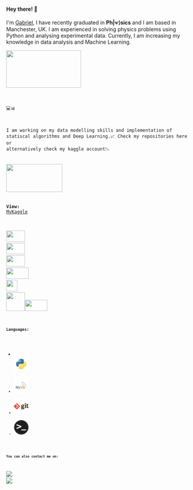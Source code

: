 <h4>  Hey there! 👀</h4> 

I'm [Gabriel](https://www.linkedin.com/in/gabrieldiaz3/), I have recently graduated in **Ph|ᴪ⟩sics** and I am based in Manchester, UK. I am experienced in solving physics problems using Python and analysing experimental data. Currently, I am increasing my knowledge in data analysis and Machine Learning.

<code><img height="100" width = 200 src="https://upload.wikimedia.org/wikipedia/commons/5/5b/Lorenz_attractor_yb.svg"> 



 💻📊

 I am working on my data modelling skills and implementation of statiscal algorithms and Deep Learning.📈
    Check my repositories here or alternatively check my kaggle account📉

<img width="150" height="75"  src="https://upload.wikimedia.org/wikipedia/commons/7/7c/Kaggle_logo.png" >

<strong>View: </strong> <a href="https://www.kaggle.com/gabrieldiazhernandez" >MyKaggle</a> 
  
     

     
</code> <code><img width="50" height="30"  src="https://upload.wikimedia.org/wikipedia/commons/0/05/Scikit_learn_logo_small.svg" ><code> <img width="50" height="30"  src="https://www.fullstackpython.com/img/logos/scipy.png" > <code><img width="50" height="30" src="https://upload.wikimedia.org/wikipedia/commons/e/ed/Pandas_logo.svg" > <code><img width="60" height="30" src="https://steemitimages.com/p/3W72119s5BjWMGm4Xa2MvD5AT2bJsSA8F9WeC71v1s1fKfGkK9mMKuc3LcvF4KigbWg9UsrpEPZ2FB9Vm8sji1KVvrHckwB5MKmfemuxKBARCxxxL9CQX8?format=match&mode=fit&width=1280" > <code><img width="30" height="30" src="https://raw.githubusercontent.com/mwaskom/seaborn/e04b07eb3df135511e71e556c2bd34ef59ba08ba/doc/_static/logo-tall-darkbg.svg" > <code><img width="50" height="50" src="https://upload.wikimedia.org/wikipedia/commons/1/11/TensorFlowLogo.svg" ><code><img width="60" height="30" src="https://user-images.githubusercontent.com/50221806/86498175-86c40400-bd39-11ea-90de-1315a043fd45.png" ></code>
    







**Languages:**

  
 * </code> <code><img height="40" src="https://raw.githubusercontent.com/github/explore/80688e429a7d4ef2fca1e82350fe8e3517d3494d/topics/python/python.png">
 * <code><img height="40" src="https://raw.githubusercontent.com/github/explore/80688e429a7d4ef2fca1e82350fe8e3517d3494d/topics/mysql/mysql.png">
 * <code><img height="40" src="https://raw.githubusercontent.com/github/explore/80688e429a7d4ef2fca1e82350fe8e3517d3494d/topics/git/git.png">
 *  <code><img height="40" src="https://raw.githubusercontent.com/github/explore/80688e429a7d4ef2fca1e82350fe8e3517d3494d/topics/terminal/terminal.png"></code>




  
   
**You can also contact me on:**   

   <a href = "https://www.linkedin.com/in/gabrieldiaz3/"><img height="30" src="https://www.flaticon.com/svg/vstatic/svg/174/174857.svg?token=exp=1618679460~hmac=76f2f0dd4d49fccd03e7924ac0e0aeb6"></a>
   <a href = "https://medium.com/@gabi.jdh"><img height="30" src="https://miro.medium.com/max/2000/1*jfdwtvU6V6g99q3G7gq7dQ.png"></a>
